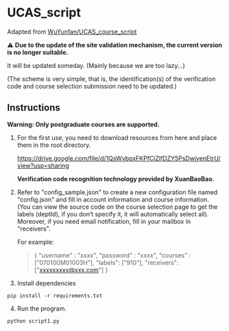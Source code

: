 # UCAS_script
Adapted from [WuYunfan/UCAS_course_script](https://github.com/WuYunfan/UCAS_course_script)


⚠️ **Due to the update of the site validation mechanism, the current version is no longer suitable.**

It will be updated someday. (Mainly because we are too lazy...)

(The scheme is very simple, that is, the identification(s) of the verification code and course selection submission need to be updated.)




## Instructions

**Warning: Only postgraduate courses are supported.**

1. For the first use, you need to download resources from here and place them in the root directory.

   https://drive.google.com/file/d/1QsWvbpxFKPfCiZlfDZY5PsDwjyenEtrU/view?usp=sharing

   **Verification code recognition technology provided by XuanBaoBao.**

2. Refer to "config_sample.json" to create a new configuration file named "config.json" and fill in account information and course information. (You can view the source code on the course selection page to get the labels (deptId), if you don’t specify it, it will automatically select all). Moreover, if you need email notification, fill in your mailbox in "receivers".

   For example:

   > {
   >  "username" : "xxxx",
   >  "password" : "xxxx",
   >  "courses" : ["070100M01003H"],
   >  "labels": ["910"],
   >  "receivers": ["xxxxxxxxx@xxx.com"]
   > }

3. Install dependencies
  ```
  pip install -r requirements.txt
  ```

4. Run the program.
  ```
  python script1.py
  ```
